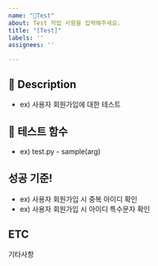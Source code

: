```yaml
---
name: "🚦Test"
about: Test 작업 사항을 입력해주세요.
title: "[Test]"
labels: ''
assignees: ''

---
```


## 📝 Description
- ex) 사용자 회원가입에 대한 테스트

## 💾 테스트 함수
- ex) test.py - sample(arg)


## 성공 기준!
- ex) 사용자 회원가입 시 중복 아이디 확인
- ex) 사용자 회원가입 시 아이디 특수문자 확인
  
## ETC
기타사항
